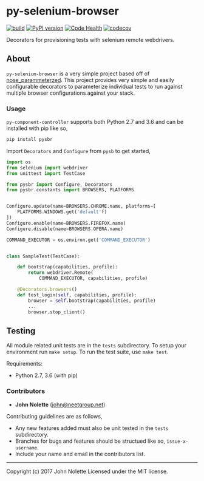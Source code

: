 # py-selenium-browser

[![build](https://travis-ci.org/neetjn/py-selenium-browser.svg?branch=master)](https://travis-ci.org/neetjn/py-selenium-browser)
[![PyPI version](https://badge.fury.io/py/pysbr.svg)](https://badge.fury.io/py/pysbr)
[![Code Health](https://landscape.io/github/neetjn/py-selenium-browser/master/landscape.svg?style=flat)](https://landscape.io/github/neetjn/py-selenium-browser/master)
[![codecov](https://codecov.io/gh/neetjn/py-selenium-browser/branch/master/graph/badge.svg)](https://codecov.io/gh/neetjn/py-selenium-browser)

Decorators for provisioning tests with selenium remote webdrivers.

## About

`py-selenium-browser` is a very simple project based off of [nose_parammeterzed](https://github.com/wolever/parameterized). This project provides very simple and easily configurable decorators to parameterize individual tests to run against multiple browser configurations against your stack.

### Usage

`py-component-controller` supports both Python 2.7 and 3.6 and can be installed with pip like so,

```python
pip install pysbr
```

Import `Decorators` and `Configure` from `pysb` to get started,

```python
import os
from selenium import webdriver
from unittest import TestCase

from pysbr import Configure, Decorators
from pysbr.constants import BROWSERS, PLATFORMS


Configure.update(name=BROWSERS.CHROME.name, platforms=[
    PLATFORMS.WINDOWS.get('default'f)
])
Configure.enable(name=BROWSERS.FIREFOX.name)
Configure.disable(name=BROWSERS.OPERA.name)

COMMAND_EXECUTOR = os.environ.get('COMMAND_EXECUTOR')


class SampleTest(TestCase):

    def bootstrap(capabilities, profile):
        return webdriver.Remote(
            COMMAND_EXECUTOR, capabilities, profile)

    @Decorators.browsers()
    def test_login(self, capabilities, profile):
        browser = self.bootstrap(capabilities, profile)
        ...
        browser.stop_client()
```

## Testing

All module related unit tests are in the `tests` subdirectory. To setup your environment run `make setup`. To run the test suite, use `make test`.

Requirements:
* Python 2.7, 3.6 (with pip)

### Contributors

* **John Nolette** (john@neetgroup.net)

Contributing guidelines are as follows,

* Any new features added must also be unit tested in the `tests` subdirectory.
* Branches for bugs and features should be structued like so, `issue-x-username`.
* Include your name and email in the contributors list.

---
Copyright (c) 2017 John Nolette Licensed under the MIT license.
